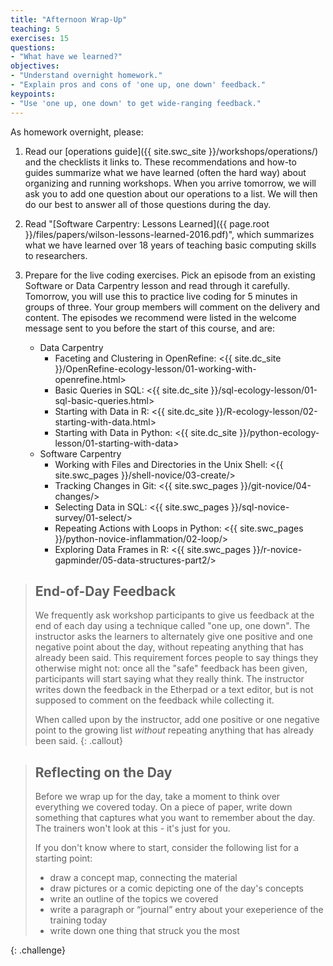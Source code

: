 ```yaml
---
title: "Afternoon Wrap-Up"
teaching: 5
exercises: 15
questions:
- "What have we learned?"
objectives:
- "Understand overnight homework."
- "Explain pros and cons of 'one up, one down' feedback."
keypoints:
- "Use 'one up, one down' to get wide-ranging feedback."
---
```


As homework overnight, please:

1.  Read our [operations guide]({{ site.swc_site }}/workshops/operations/) and the checklists it links to.
    These recommendations and how-to guides summarize what we have learned (often the hard way)
    about organizing and running workshops.
    When you arrive tomorrow, we will ask you to add one question about our operations to a list.
    We will then do our best to answer all of those questions during the day.

2.  Read "[Software Carpentry: Lessons Learned]({{ page.root }}/files/papers/wilson-lessons-learned-2016.pdf)",
    which summarizes what we have learned over 18 years of teaching basic computing skills to researchers.

3.  Prepare for the live coding exercises.
    Pick an episode from an existing Software or Data Carpentry lesson and read through it carefully.
    Tomorrow, you will use this to practice live coding for 5 minutes in groups of three.
    Your group members will comment on the delivery and content.
    The episodes we recommend were listed in the welcome message
    sent to you before the start of this course, and are:
    *   Data Carpentry
        *   Faceting and Clustering in OpenRefine: <{{ site.dc_site }}/OpenRefine-ecology-lesson/01-working-with-openrefine.html>
        *   Basic Queries in SQL: <{{ site.dc_site }}/sql-ecology-lesson/01-sql-basic-queries.html>
        *   Starting with Data in R: <{{ site.dc_site }}/R-ecology-lesson/02-starting-with-data.html>
        *   Starting with Data in Python: <{{ site.dc_site }}/python-ecology-lesson/01-starting-with-data>
    *   Software Carpentry
        *   Working with Files and Directories in the Unix Shell: <{{ site.swc_pages }}/shell-novice/03-create/>
        *   Tracking Changes in Git: <{{ site.swc_pages }}/git-novice/04-changes/>
        *   Selecting Data in SQL: <{{ site.swc_pages }}/sql-novice-survey/01-select/>
        *   Repeating Actions with Loops in Python: <{{ site.swc_pages }}/python-novice-inflammation/02-loop/>
        *   Exploring Data Frames in R: <{{ site.swc_pages }}/r-novice-gapminder/05-data-structures-part2/>

> ## End-of-Day Feedback
>
> We frequently ask workshop participants to give us feedback at the end
> of each day using a technique called "one up, one down".  The
> instructor asks the learners to alternately give one positive and one
> negative point about the day, without repeating anything that has
> already been said.  This requirement forces people to say things they
> otherwise might not: once all the "safe" feedback has been given,
> participants will start saying what they really think. The instructor
> writes down the feedback in the Etherpad or a text editor,
> but is not supposed to comment on the feedback while collecting it.
>
> When called upon by the instructor, add one positive or one negative
> point to the growing list *without* repeating anything that has
> already been said.
{: .callout}

> ## Reflecting on the Day
> 
> Before we wrap up for the day, take a moment to think over 
> everything we covered today.  On a piece of paper, write 
> down something that captures what you want to remember about 
> the day.  The trainers won't look at this - it's just for you.  
> 
> If you don't know where to start, consider 
> the following list for a starting point: 
> 
> * draw a concept map, connecting the material
> * draw pictures or a comic depicting one of the day's concepts
> * write an outline of the topics we covered
> * write a paragraph or “journal” entry about your 
> exeperience of the training today
> * write down one thing that struck you the most
>
{: .challenge}
